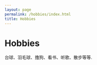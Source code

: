 ```yaml
---
layout: page
permalink: /hobbies/index.html
title: Hobbies
---
```


# Hobbies

台球、羽毛球、撸狗、看书、听歌、散步等等.